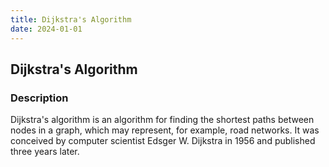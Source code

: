 ```yaml
---
title: Dijkstra's Algorithm
date: 2024-01-01
---
```


## Dijkstra's Algorithm

### Description
Dijkstra's algorithm is an algorithm for finding the shortest paths between nodes in a graph, which may represent, for example, road networks. It was conceived by computer scientist Edsger W. Dijkstra in 1956 and published three years later.